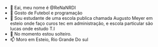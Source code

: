 - 👋 Eai, meu nome é @ReNaNRDI
- 👀 Gosto de Futebol e programação
- 🌱 Sou estudante de uma escola publica chamada Augusto Meyer em esteio onde faço curos tec em administração, e escola particular são lucas onde estudo T.I 
- 💞️ No momento estou solteiro.
- 📫 Moro em Esteio, Rio Grande Do sul
